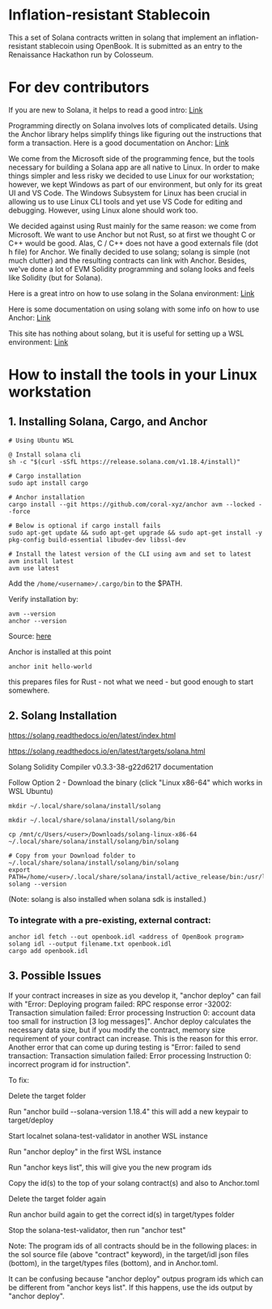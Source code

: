 # Inflation-resistant Stablecoin

This a set of Solana contracts written in solang that implement an inflation-resistant stablecoin using OpenBook. It is submitted as an entry to the Renaissance Hackathon run by Colosseum.

# For dev contributors

If you are new to Solana, it helps to read a good intro: [Link](https://www.helius.dev/blog/the-solana-programming-model-an-introduction-to-developing-on-solana)

Programming directly on Solana involves lots of complicated details. Using the Anchor library helps simplify things like figuring out the instructions that form a transaction. Here is a good documentation on Anchor: [Link](https://book.anchor-lang.com/)

We come from the Microsoft side of the programming fence, but the tools necessary for building a Solana app are all native to Linux. In order to make things simpler and less risky we decided to use Linux for our workstation; however, we kept Windows as part of our environment, but only for its great UI and VS Code. The Windows Subsystem for Linux has been crucial in allowing us to use Linux CLI tools and yet use VS Code for editing and debugging. However, using Linux alone should work too.

We decided against using Rust mainly for the same reason: we come from Microsoft. We want to use Anchor but not Rust, so at first we thought C or C++ would be good. Alas, C / C++ does not have a good externals file (dot h file) for Anchor. We finally decided to use solang; solang is simple (not much clutter) and the resulting contracts can link with Anchor. Besides, we've done a lot of EVM Solidity programming and solang looks and feels like Solidity (but for Solana).

Here is a great intro on how to use solang in the Solana environment: [Link](https://solidityonsolana.one/CourseContent)

Here is some documentation on using solang with some info on how to use Anchor: [Link](https://solang.readthedocs.io/en/v0.3.3/targets/solana.html)

This site has nothing about solang, but it is useful for setting up a WSL environment:
[Link](https://www.helius.dev/blog/an-introduction-to-anchor-a-beginners-guide-to-building-solana-programs)


# How to install the tools in your Linux workstation

## 1. Installing Solana, Cargo, and Anchor

```shell
# Using Ubuntu WSL

@ Install solana cli
sh -c "$(curl -sSfL https://release.solana.com/v1.18.4/install)"

# Cargo installation
sudo apt install cargo

# Anchor installation
cargo install --git https://github.com/coral-xyz/anchor avm --locked --force

# Below is optional if cargo install fails
sudo apt-get update && sudo apt-get upgrade && sudo apt-get install -y pkg-config build-essential libudev-dev libssl-dev

# Install the latest version of the CLI using avm and set to latest
avm install latest
avm use latest
```

Add the `/home/<username>/.cargo/bin` to the $PATH.

Verify installation by:

```shell
avm --version
anchor --version
```

Source: [here](https://www.anchor-lang.com/docs/installation)

Anchor is installed at this point

```shell
anchor init hello-world
```

this prepares files for Rust - not what we need - but good enough to start somewhere.

## 2. Solang Installation

https://solang.readthedocs.io/en/latest/index.html

https://solang.readthedocs.io/en/latest/targets/solana.html

Solang Solidity Compiler v0.3.3-38-g22d6217 documentation

Follow Option 2 - Download the binary
(click "Linux x86-64" which works in WSL Ubuntu)

```shell
mkdir ~/.local/share/solana/install/solang

mkdir ~/.local/share/solana/install/solang/bin

cp /mnt/c/Users/<user>/Downloads/solang-linux-x86-64 ~/.local/share/solana/install/solang/bin/solang

# Copy from your Download folder to ~/.local/share/solana/install/solang/bin/solang
export PATH=/home/<user>/.local/share/solana/install/active_release/bin:/usr/local/sbin:/usr/local/bin:/usr/sbin:/usr/bin:/sbin:/bin:/usr/games:/usr/local/games:/usr/lib/wsl/lib:~/.local/share/solana/install/solang/bin/solang
solang --version
```

(Note: solang is also installed when solana sdk is installed.)

### To integrate with a pre-existing, external contract:

```shell
anchor idl fetch --out openbook.idl <address of OpenBook program>
solang idl --output filename.txt openbook.idl
cargo add openbook.idl
```


## 3. Possible Issues

If your contract increases in size as you develop it, "anchor deploy" can fail with "Error: Deploying program failed: RPC response error -32002: Transaction simulation failed: Error processing Instruction 0: account data too small for instruction [3 log messages]". Anchor deploy calculates the necessary data size, but if you modify the contract, memory size requirement of your contract can increase. This is the reason for this error. Another error that can come up during testing is "Error: failed to send transaction: Transaction simulation failed: Error processing Instruction 0: incorrect program id for instruction".

To fix:

Delete the target folder

Run "anchor build --solana-version 1.18.4" this will add a new keypair to target/deploy

Start localnet solana-test-validator in another WSL instance

Run "anchor deploy" in the first WSL instance

Run "anchor keys list", this will give you the new program ids

Copy the id(s) to the top of your solang contract(s) and also to Anchor.toml

Delete the target folder again

Run anchor build again to get the correct id(s) in target/types folder

Stop the solana-test-validator, then run "anchor test"

Note: The program ids of all contracts should be in the following places:
in the sol source file (above "contract" keyword), in the target/idl json files (bottom), in the target/types files (bottom), and in Anchor.toml.

It can be confusing because "anchor deploy" outpus program ids which can be different from "anchor keys list". If this happens, use the ids output by "anchor deploy".

